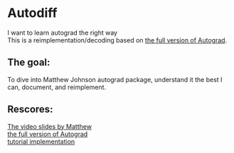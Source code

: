 # Autodiff
I want to learn autograd the right way<br>
This is a reimplementation/decoding based on [the full version of Autograd](https://github.com/hips/autograd).

## The goal:
To dive into Matthew Johnson autograd package, understand it the best I can, document, and reimplement.

## Rescores:
[The video slides by Matthew](http://videolectures.net/deeplearning2017_johnson_automatic_differentiation/)<br>
[the full version of Autograd](https://github.com/hips/autograd)<br>
[tutorial implementation ](https://github.com/mattjj/autodidact)<br>
